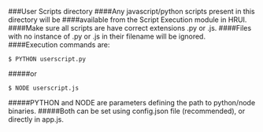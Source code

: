 ###User Scripts directory
####Any javascript/python scripts present in this directory will be
####available from the Script Execution module in HRUI.
####Make sure all scripts are have correct extensions .py or .js.
####Files with no instance of .py or .js in their filename will be ignored.
####Execution commands are:
```shell
$ PYTHON userscript.py
``` 
#####or
```shell
$ NODE userscript.js
``` 
#####PYTHON and NODE are parameters defining the path to python/node binaries.
#####Both can be set using config.json file (recommended), or directly in app.js.
